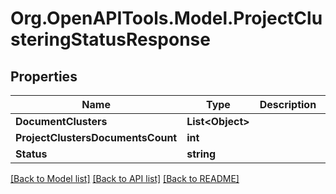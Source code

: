 
# Org.OpenAPITools.Model.ProjectClusteringStatusResponse

## Properties

Name | Type | Description | Notes
------------ | ------------- | ------------- | -------------
**DocumentClusters** | **List&lt;Object&gt;** |  | 
**ProjectClustersDocumentsCount** | **int** |  | 
**Status** | **string** |  | 

[[Back to Model list]](../README.md#documentation-for-models)
[[Back to API list]](../README.md#documentation-for-api-endpoints)
[[Back to README]](../README.md)

